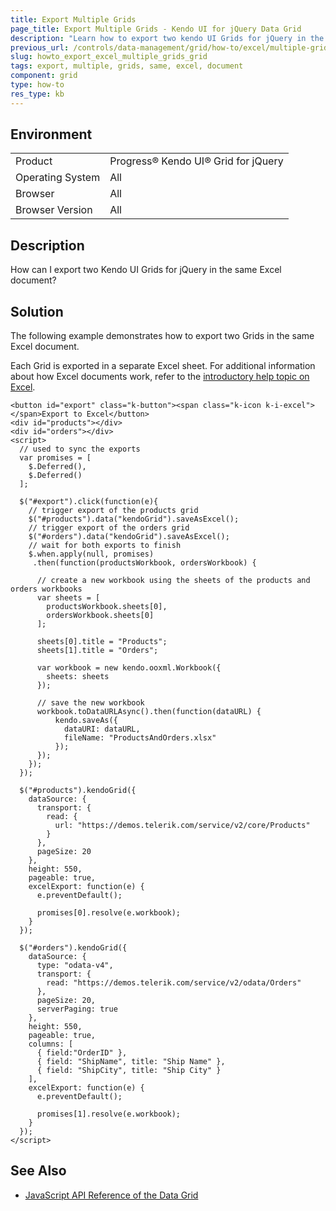 ```yaml
---
title: Export Multiple Grids
page_title: Export Multiple Grids - Kendo UI for jQuery Data Grid
description: "Learn how to export two kendo UI Grids for jQuery in the same Excel document."
previous_url: /controls/data-management/grid/how-to/excel/multiple-grid-export
slug: howto_export_excel_multiple_grids_grid
tags: export, multiple, grids, same, excel, document
component: grid
type: how-to
res_type: kb
---
```


## Environment

<table>
 <tr>
  <td>Product</td>
  <td>Progress® Kendo UI® Grid for jQuery</td> 
 </tr>
 <tr>
  <td>Operating System</td>
  <td>All</td>
 </tr>
 <tr>
  <td>Browser</td>
  <td>All</td>
 </tr>
 <tr>
  <td>Browser Version</td>
  <td>All</td>
 </tr>
</table>

## Description

How can I export two Kendo UI Grids for jQuery in the same Excel document?

## Solution

The following example demonstrates how to export two Grids in the same Excel document.

Each Grid is exported in a separate Excel sheet. For additional information about how Excel documents work, refer to the [introductory help topic on Excel](/framework/excel/introduction#create-excel-document).

```dojo
<button id="export" class="k-button"><span class="k-icon k-i-excel"></span>Export to Excel</button>
<div id="products"></div>
<div id="orders"></div>
<script>
  // used to sync the exports
  var promises = [
    $.Deferred(),
    $.Deferred()
  ];

  $("#export").click(function(e){
    // trigger export of the products grid
    $("#products").data("kendoGrid").saveAsExcel();
    // trigger export of the orders grid
    $("#orders").data("kendoGrid").saveAsExcel();
    // wait for both exports to finish
    $.when.apply(null, promises)
     .then(function(productsWorkbook, ordersWorkbook) {

      // create a new workbook using the sheets of the products and orders workbooks
      var sheets = [
        productsWorkbook.sheets[0],
        ordersWorkbook.sheets[0]
      ];

      sheets[0].title = "Products";
      sheets[1].title = "Orders";

      var workbook = new kendo.ooxml.Workbook({
        sheets: sheets
      });

      // save the new workbook
      workbook.toDataURLAsync().then(function(dataURL) {
          kendo.saveAs({
            dataURI: dataURL,
            fileName: "ProductsAndOrders.xlsx"
          });
      });
    });
  });

  $("#products").kendoGrid({
    dataSource: {
      transport: {
        read: {
          url: "https://demos.telerik.com/service/v2/core/Products"
        }
      },
      pageSize: 20
    },
    height: 550,
    pageable: true,
    excelExport: function(e) {
      e.preventDefault();

      promises[0].resolve(e.workbook);
    }
  });

  $("#orders").kendoGrid({
    dataSource: {
      type: "odata-v4",
      transport: {
        read: "https://demos.telerik.com/service/v2/odata/Orders"
      },
      pageSize: 20,
      serverPaging: true
    },
    height: 550,
    pageable: true,
    columns: [
      { field:"OrderID" },
      { field: "ShipName", title: "Ship Name" },
      { field: "ShipCity", title: "Ship City" }
    ],
    excelExport: function(e) {
      e.preventDefault();

      promises[1].resolve(e.workbook);
    }
  });
</script>
```

## See Also

* [JavaScript API Reference of the Data Grid](/api/javascript/ui/grid/configuration/excel)
